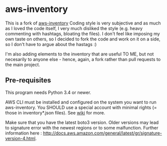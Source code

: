 # aws-inventory
This is a fork of [aws-inventory](https://github.com/janiko71/aws-inventory)
Coding style is very subjective and as much as I loved the code itself, I very much disliked the style (e.g. heavy commenting with hashtags, bloating the files). I don't feel like imposing my own taste on others, so I decided to fork the code and work on it on a side, so I don't have to argue about the hastags :)

I'm also adding elements to the inventory that are useful TO ME, but not necesarily to anyone else - hence, again, a fork rather than pull requests to the main project.

## Pre-requisites
This program needs Python 3.4 or newer. 

AWS CLI must be installed and configured on the system you want to run aws-inventory. You SHOULD use a special account with minimal rights (= those in inventory*.json files). See [wiki](https://github.com/janiko71/aws-inventory/wiki) for more.

Make sure that you have the latest boto3 version. Older versions may lead to signature error with the newest regions or to some malfunction. Further information here : http://docs.aws.amazon.com/general/latest/gr/signature-version-4.html.



